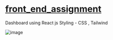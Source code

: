 # [front_end_assignment](https://hakkanoodles.github.io/front_end_assignment/)

Dashboard using React js 
Styling - CSS , Tailwind 

![image](https://user-images.githubusercontent.com/101239098/233024320-7f652e40-e7af-4b38-a41a-e3c8bbbe752d.png)
